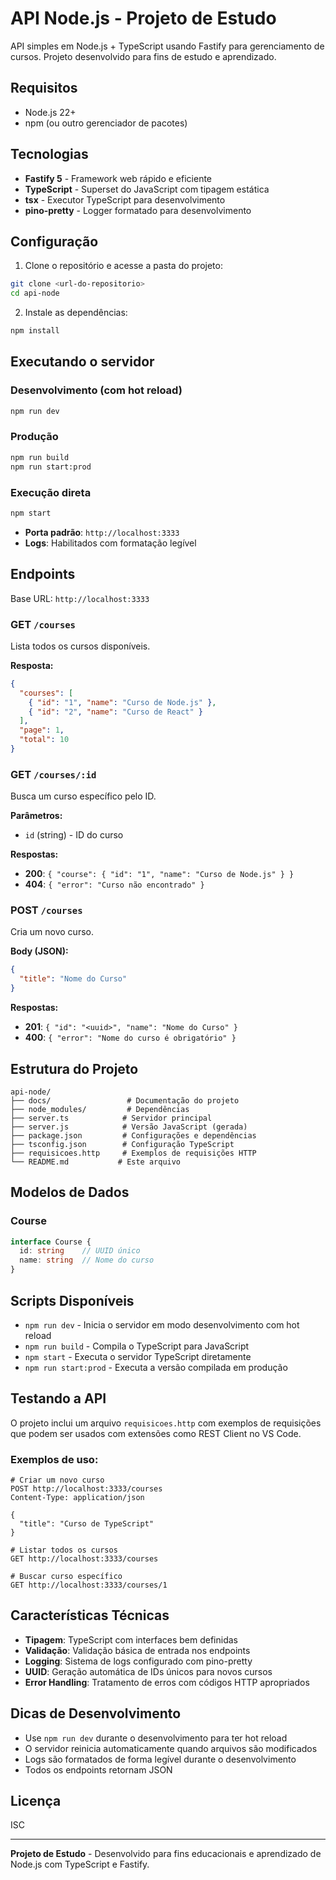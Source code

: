 # API Node.js - Projeto de Estudo

API simples em Node.js + TypeScript usando Fastify para gerenciamento de cursos. Projeto desenvolvido para fins de estudo e aprendizado.

## Requisitos
- Node.js 22+
- npm (ou outro gerenciador de pacotes)

## Tecnologias
- **Fastify 5** - Framework web rápido e eficiente
- **TypeScript** - Superset do JavaScript com tipagem estática
- **tsx** - Executor TypeScript para desenvolvimento
- **pino-pretty** - Logger formatado para desenvolvimento

## Configuração
1. Clone o repositório e acesse a pasta do projeto:
```bash
git clone <url-do-repositorio>
cd api-node
```

2. Instale as dependências:
```bash
npm install
```

## Executando o servidor

### Desenvolvimento (com hot reload)
```bash
npm run dev
```

### Produção
```bash
npm run build
npm run start:prod
```

### Execução direta
```bash
npm start
```

- **Porta padrão**: `http://localhost:3333`
- **Logs**: Habilitados com formatação legível

## Endpoints
Base URL: `http://localhost:3333`

### GET `/courses`
Lista todos os cursos disponíveis.

**Resposta:**
```json
{
  "courses": [
    { "id": "1", "name": "Curso de Node.js" },
    { "id": "2", "name": "Curso de React" }
  ],
  "page": 1,
  "total": 10
}
```

### GET `/courses/:id`
Busca um curso específico pelo ID.

**Parâmetros:**
- `id` (string) - ID do curso

**Respostas:**
- **200**: `{ "course": { "id": "1", "name": "Curso de Node.js" } }`
- **404**: `{ "error": "Curso não encontrado" }`

### POST `/courses`
Cria um novo curso.

**Body (JSON):**
```json
{
  "title": "Nome do Curso"
}
```

**Respostas:**
- **201**: `{ "id": "<uuid>", "name": "Nome do Curso" }`
- **400**: `{ "error": "Nome do curso é obrigatório" }`

## Estrutura do Projeto
```
api-node/
├── docs/                 # Documentação do projeto
├── node_modules/         # Dependências
├── server.ts            # Servidor principal
├── server.js            # Versão JavaScript (gerada)
├── package.json         # Configurações e dependências
├── tsconfig.json        # Configuração TypeScript
├── requisicoes.http     # Exemplos de requisições HTTP
└── README.md           # Este arquivo
```

## Modelos de Dados
### Course
```typescript
interface Course {
  id: string    // UUID único
  name: string  // Nome do curso
}
```

## Scripts Disponíveis
- `npm run dev` - Inicia o servidor em modo desenvolvimento com hot reload
- `npm run build` - Compila o TypeScript para JavaScript
- `npm start` - Executa o servidor TypeScript diretamente
- `npm run start:prod` - Executa a versão compilada em produção

## Testando a API
O projeto inclui um arquivo `requisicoes.http` com exemplos de requisições que podem ser usados com extensões como REST Client no VS Code.

### Exemplos de uso:
```http
# Criar um novo curso
POST http://localhost:3333/courses
Content-Type: application/json

{
  "title": "Curso de TypeScript"
}

# Listar todos os cursos
GET http://localhost:3333/courses

# Buscar curso específico
GET http://localhost:3333/courses/1
```

## Características Técnicas
- **Tipagem**: TypeScript com interfaces bem definidas
- **Validação**: Validação básica de entrada nos endpoints
- **Logging**: Sistema de logs configurado com pino-pretty
- **UUID**: Geração automática de IDs únicos para novos cursos
- **Error Handling**: Tratamento de erros com códigos HTTP apropriados

## Dicas de Desenvolvimento
- Use `npm run dev` durante o desenvolvimento para ter hot reload
- O servidor reinicia automaticamente quando arquivos são modificados
- Logs são formatados de forma legível durante o desenvolvimento
- Todos os endpoints retornam JSON

## Licença
ISC

---

**Projeto de Estudo** - Desenvolvido para fins educacionais e aprendizado de Node.js com TypeScript e Fastify.
